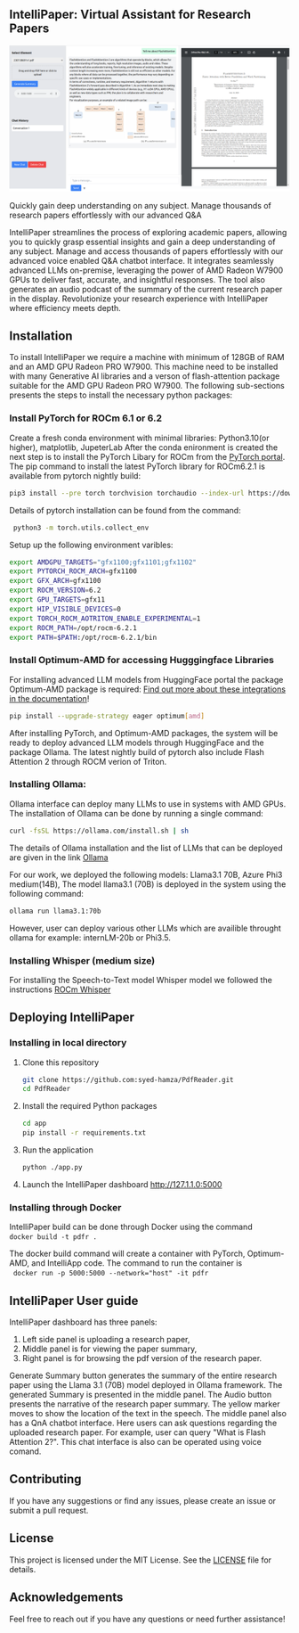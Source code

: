 ## IntelliPaper: Virtual Assistant for Research Papers

![Question 1](images/Question1.png)


Quickly gain deep understanding on any subject. Manage thousands of research papers effortlessly with our advanced Q&A

IntelliPaper streamlines the process of exploring academic papers, allowing you to quickly grasp essential insights and gain a deep understanding of any subject. Manage and access thousands of papers effortlessly with our advanced voice enabled Q&A chatbot interface. It integrates seamlessly advanced LLMs on-premise, leveraging the power of AMD Radeon W7900 GPUs to deliver fast, accurate, and insightful responses. The tool also generates an audio podcast of the summary of the current research paper in the display. Revolutionize your research experience with IntelliPaper where efficiency meets depth.

## Installation
To install IntelliPaper we require a machine with minimum of 128GB of RAM and an AMD GPU Radeon PRO W7900. This machine need to be installed with many Generative AI libraries and a verson of flash-attention package suitable for the AMD GPU Radeon PRO W7900. The following sub-sections presents the steps to install the necessary python packages: 

### Install PyTorch for ROCm 6.1 or 6.2
Create a fresh conda environment with minimal libraries: Python3.10(or higher), matplotlib, JupeterLab
After the conda enironment is created the next step is to install the PyTorch Libary for ROCm from the [PyTorch portal](https://pytorch.org/). The pip command to install the latest PyTorch library for ROCm6.2.1 is available from pytorch nightly build:
```bash
pip3 install --pre torch torchvision torchaudio --index-url https://download.pytorch.org/whl/nightly/rocm6.2
```
Details of pytorch installation can be found from the command:
```bash
 python3 -m torch.utils.collect_env
```

Setup up the following environment varibles:
```bash
export AMDGPU_TARGETS="gfx1100;gfx1101;gfx1102" 
export PYTORCH_ROCM_ARCH=gfx1100
export GFX_ARCH=gfx1100
export ROCM_VERSION=6.2
export GPU_TARGETS=gfx11
export HIP_VISIBLE_DEVICES=0
export TORCH_ROCM_AOTRITON_ENABLE_EXPERIMENTAL=1
export ROCM_PATH=/opt/rocm-6.2.1
export PATH=$PATH:/opt/rocm-6.2.1/bin
```

### Install Optimum-AMD for accessing Hugggingface Libraries
For installing advanced LLM models from HuggingFace portal the package Optimum-AMD package is required:
[Find out more about these integrations in the documentation](https://huggingface.co/docs/optimum/main/en/amd/amdgpu/overview)!
```bash
pip install --upgrade-strategy eager optimum[amd]      
``` 

After installing PyTorch, and Optimum-AMD packages, the system will be ready to deploy advanced LLM models through HuggingFace and the package Ollama. The latest nightly build of pytorch also include Flash Attention 2 through ROCM verion of Triton. 
       
### Installing Ollama:
Ollama interface can deploy  many LLMs to use in systems with AMD GPUs. The installation of Ollama can be done by running a single command: 
```bash
curl -fsSL https://ollama.com/install.sh | sh
```
The details of Ollama installation and the list of LLMs that can be deployed are given in the link [Ollama](https://github.com/ollama/ollama/tree/main)

For our work, we deployed the following models: Llama3.1 70B, Azure Phi3 medium(14B), 
The model llama3.1 (70B) is deployed in the system using the following command:
```bash       
ollama run llama3.1:70b
```
However, user can deploy various other LLMs which are availible throught ollama for example: internLM-20b or Phi3.5.

### Installing Whisper (medium size)
For installing the Speech-to-Text model Whisper model we followed the instructions [ROCm Whisper]( https://rocm.blogs.amd.com/artificial-intelligence/whisper/README.html)

## Deploying IntelliPaper  

### Installing in local directory
1. Clone this repository
    ```bash
    git clone https://github.com:syed-hamza/PdfReader.git
    cd PdfReader
    ```
2. Install the required Python packages
    ```bash
    cd app
    pip install -r requirements.txt
    ```
3. Run the application
    ```bash
    python ./app.py
    ```
4. Launch the IntelliPaper dashboard
   http://127.1.1.0:5000

### Installing through Docker
IntelliPaper build can be done through Docker using the command \
    ```
    docker build -t pdfr .
    ``` 
    
The docker build command will create a container with PyTorch, Optimum-AMD, and IntelliApp code. 
The command to run the container is  \
    ``` 
    docker run -p 5000:5000 --network="host" -it pdfr
    ```
    
## IntelliPaper User guide
IntelliPaper dashboard has three panels:
1) Left side panel is uploading a research paper,
2) Middle panel is for viewing the paper summary,
3) Right panel is for browsing the pdf version of the research paper.

Generate Summary button generates the summary of the entire research paper using the Llama 3.1 (70B) model deployed in Ollama framework. The generated Summary is presented in the middle panel. The Audio button presents the narrative of the research paper summary. The yellow marker moves to show the location of the text in the speech.
The middle panel also has a QnA chatbot interface. Here users can ask questions regarding the uploaded research paper. For example, user can query "What is Flash Attention 2?". This chat interface is also can be operated using voice comand. 


## Contributing
If you have any suggestions or find any issues, please create an issue or submit a pull request.

## License
This project is licensed under the MIT License. See the [LICENSE](Licence) file for details.

## Acknowledgements

Feel free to reach out if you have any questions or need further assistance!
